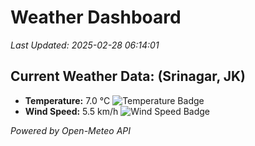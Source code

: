 
# Weather Dashboard

_Last Updated: 2025-02-28 06:14:01_

## Current Weather Data: (Srinagar, JK)
- **Temperature:** 7.0 °C ![Temperature Badge](https://img.shields.io/badge/Temperature-Low%20Temp-blue)
- **Wind Speed:** 5.5 km/h ![Wind Speed Badge](https://img.shields.io/badge/Wind%20Speed-Light%20Wind-blue)

*Powered by Open-Meteo API*
